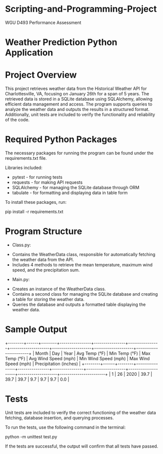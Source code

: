 # Scripting-and-Programming-Project
WGU D493 Performance Assessment

# Weather Prediction Python Application

# Project Overview

This project retrieves weather data from the Historical Weather API for Charlottesville, VA,
focusing on January 26th for a span of 5 years. The retrieved data is stored in a SQLite database using SQLAlchemy,
allowing efficient data management and access. The program supports queries to analyze the weather data and outputs the
results in a structured format. Additionally, unit tests are included to verify the functionality and reliability of
the code.

# Required Python Packages

The necessary packages for running the program can be found under the requirements.txt file.

Libraries included:
- pytest - for running tests
- requests - for making API requests
- SQLAlchemy - for managing the SQLite database through ORM
- tabulate - for formatting and displaying data in table form

To install these packages, run:

pip install -r requirements.txt


# Program Structure

- Class.py:

* Contains the WeatherData class, responsible for automatically fetching the weather data from the API.
* Includes 4 methods to retrieve the mean temperature, maximum wind speed, and the precipitation sum.

- Main.py:

* Creates an instance of the WeatherData class.
* Contains a second class for managing the SQLite database and creating a table for storing the weather data.
* Queries the database and outputs a formatted table displaying the weather data.

# Sample Output

+--------+------+--------+----------------+----------------+----------------+--------------------+--------------------+--------------------+-----------------------+
| Month | Day | Year | Avg Temp (°F) | Min Temp (°F) | Max Temp (°F) | Avg Wind Speed (mph) | Min Wind Speed (mph) | Max Wind Speed (mph) | Precipitation (inches) |
+--------+------+--------+----------------+----------------+----------------+--------------------+--------------------+--------------------+-----------------------+
| 1 | 26 | 2020 | 39.7 | 39.7 | 39.7 | 9.7 | 9.7 | 9.7 | 0.0 |

# Tests

Unit tests are included to verify the correct functioning of the weather data fetching, database insertion,
and querying processes.

To run the tests, use the following command in the terminal:

python -m unittest test.py

If the tests are successful, the output will confirm that all tests have passed.
